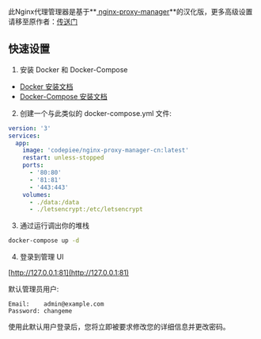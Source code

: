 此Nginx代理管理器是基于**[ nginx-proxy-manager](https://github.com/NginxProxyManager/nginx-proxy-manager)**的汉化版，更多高级设置请移至原作者：[传送门]()

## 快速设置

1. 安装 Docker 和 Docker-Compose

- [Docker 安装文档](https://docs.docker.com/install/)
- [Docker-Compose 安装文档](https://docs.docker.com/compose/install/)

2. 创建一个与此类似的 docker-compose.yml 文件:

```yml
version: '3'
services:
  app:
    image: 'codepiee/nginx-proxy-manager-cn:latest'
    restart: unless-stopped
    ports:
      - '80:80'
      - '81:81'
      - '443:443'
    volumes:
      - ./data:/data
      - ./letsencrypt:/etc/letsencrypt
```

3. 通过运行调出你的堆栈

```bash
docker-compose up -d
```

4. 登录到管理 UI

[http://127.0.0.1:81](http://127.0.0.1:81)

默认管理员用户:
```
Email:    admin@example.com
Password: changeme
```

使用此默认用户登录后，您将立即被要求修改您的详细信息并更改密码。
